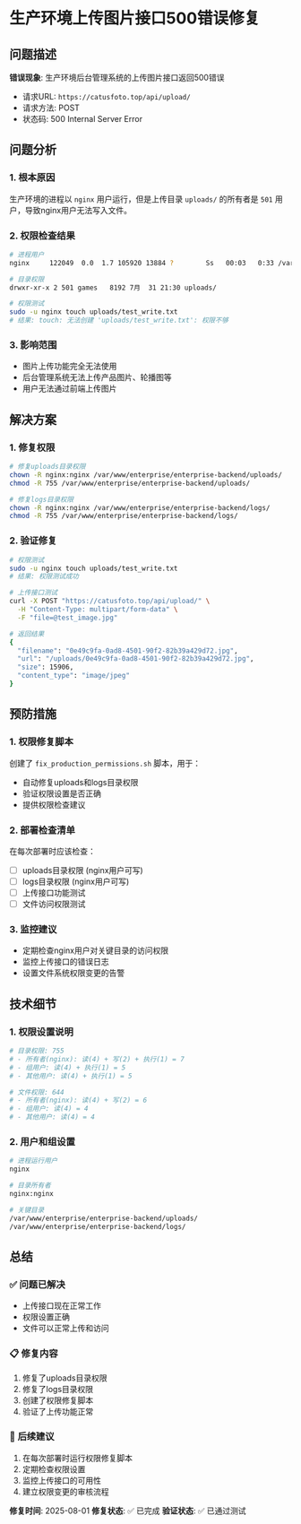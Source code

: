# 生产环境上传图片接口500错误修复

## 问题描述

**错误现象**: 生产环境后台管理系统的上传图片接口返回500错误
- 请求URL: `https://catusfoto.top/api/upload/`
- 请求方法: POST
- 状态码: 500 Internal Server Error

## 问题分析

### 1. **根本原因**
生产环境的进程以 `nginx` 用户运行，但是上传目录 `uploads/` 的所有者是 `501` 用户，导致nginx用户无法写入文件。

### 2. **权限检查结果**
```bash
# 进程用户
nginx     122049  0.0  1.7 105920 13884 ?        Ss   00:03   0:33 /var/www/enterprise/enterprise-backend/venv/bin/python

# 目录权限
drwxr-xr-x 2 501 games   8192 7月  31 21:30 uploads/

# 权限测试
sudo -u nginx touch uploads/test_write.txt
# 结果: touch: 无法创建 'uploads/test_write.txt': 权限不够
```

### 3. **影响范围**
- 图片上传功能完全无法使用
- 后台管理系统无法上传产品图片、轮播图等
- 用户无法通过前端上传图片

## 解决方案

### 1. **修复权限**
```bash
# 修复uploads目录权限
chown -R nginx:nginx /var/www/enterprise/enterprise-backend/uploads/
chmod -R 755 /var/www/enterprise/enterprise-backend/uploads/

# 修复logs目录权限
chown -R nginx:nginx /var/www/enterprise/enterprise-backend/logs/
chmod -R 755 /var/www/enterprise/enterprise-backend/logs/
```

### 2. **验证修复**
```bash
# 权限测试
sudo -u nginx touch uploads/test_write.txt
# 结果: 权限测试成功

# 上传接口测试
curl -X POST "https://catusfoto.top/api/upload/" \
  -H "Content-Type: multipart/form-data" \
  -F "file=@test_image.jpg"

# 返回结果
{
  "filename": "0e49c9fa-0ad8-4501-90f2-82b39a429d72.jpg",
  "url": "/uploads/0e49c9fa-0ad8-4501-90f2-82b39a429d72.jpg",
  "size": 15906,
  "content_type": "image/jpeg"
}
```

## 预防措施

### 1. **权限修复脚本**
创建了 `fix_production_permissions.sh` 脚本，用于：
- 自动修复uploads和logs目录权限
- 验证权限设置是否正确
- 提供权限检查建议

### 2. **部署检查清单**
在每次部署时应该检查：
- [ ] uploads目录权限 (nginx用户可写)
- [ ] logs目录权限 (nginx用户可写)
- [ ] 上传接口功能测试
- [ ] 文件访问权限测试

### 3. **监控建议**
- 定期检查nginx用户对关键目录的访问权限
- 监控上传接口的错误日志
- 设置文件系统权限变更的告警

## 技术细节

### 1. **权限设置说明**
```bash
# 目录权限: 755
# - 所有者(nginx): 读(4) + 写(2) + 执行(1) = 7
# - 组用户: 读(4) + 执行(1) = 5  
# - 其他用户: 读(4) + 执行(1) = 5

# 文件权限: 644
# - 所有者(nginx): 读(4) + 写(2) = 6
# - 组用户: 读(4) = 4
# - 其他用户: 读(4) = 4
```

### 2. **用户和组设置**
```bash
# 进程运行用户
nginx

# 目录所有者
nginx:nginx

# 关键目录
/var/www/enterprise/enterprise-backend/uploads/
/var/www/enterprise/enterprise-backend/logs/
```

## 总结

### ✅ **问题已解决**
- 上传接口现在正常工作
- 权限设置正确
- 文件可以正常上传和访问

### 📋 **修复内容**
1. 修复了uploads目录权限
2. 修复了logs目录权限
3. 创建了权限修复脚本
4. 验证了上传功能正常

### 🎯 **后续建议**
1. 在每次部署时运行权限修复脚本
2. 定期检查权限设置
3. 监控上传接口的可用性
4. 建立权限变更的审核流程

**修复时间**: 2025-08-01
**修复状态**: ✅ 已完成
**验证状态**: ✅ 已通过测试 